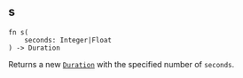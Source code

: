 ## s

```rhai
fn s(
    seconds: Integer|Float
) -> Duration
```

Returns a new [`Duration`](../Duration.md) with the specified number of `seconds`.
